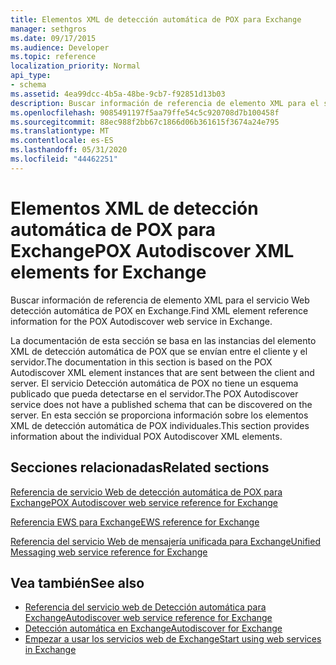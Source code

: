 ```yaml
---
title: Elementos XML de detección automática de POX para Exchange
manager: sethgros
ms.date: 09/17/2015
ms.audience: Developer
ms.topic: reference
localization_priority: Normal
api_type:
- schema
ms.assetid: 4ea99dcc-4b5a-48be-9cb7-f92851d13b03
description: Buscar información de referencia de elemento XML para el servicio Web detección automática de POX en Exchange.
ms.openlocfilehash: 9085491197f5aa79ffe54c5c920708d7b100458f
ms.sourcegitcommit: 88ec988f2bb67c1866d06b361615f3674a24e795
ms.translationtype: MT
ms.contentlocale: es-ES
ms.lasthandoff: 05/31/2020
ms.locfileid: "44462251"
---
```

# <a name="pox-autodiscover-xml-elements-for-exchange"></a><span data-ttu-id="c9c36-103">Elementos XML de detección automática de POX para Exchange</span><span class="sxs-lookup"><span data-stu-id="c9c36-103">POX Autodiscover XML elements for Exchange</span></span>

<span data-ttu-id="c9c36-104">Buscar información de referencia de elemento XML para el servicio Web detección automática de POX en Exchange.</span><span class="sxs-lookup"><span data-stu-id="c9c36-104">Find XML element reference information for the POX Autodiscover web service in Exchange.</span></span>
  
<span data-ttu-id="c9c36-105">La documentación de esta sección se basa en las instancias del elemento XML de detección automática de POX que se envían entre el cliente y el servidor.</span><span class="sxs-lookup"><span data-stu-id="c9c36-105">The documentation in this section is based on the POX Autodiscover XML element instances that are sent between the client and server.</span></span> <span data-ttu-id="c9c36-106">El servicio Detección automática de POX no tiene un esquema publicado que pueda detectarse en el servidor.</span><span class="sxs-lookup"><span data-stu-id="c9c36-106">The POX Autodiscover service does not have a published schema that can be discovered on the server.</span></span> <span data-ttu-id="c9c36-107">En esta sección se proporciona información sobre los elementos XML de detección automática de POX individuales.</span><span class="sxs-lookup"><span data-stu-id="c9c36-107">This section provides information about the individual POX Autodiscover XML elements.</span></span>
  
## <a name="related-sections"></a><span data-ttu-id="c9c36-108">Secciones relacionadas</span><span class="sxs-lookup"><span data-stu-id="c9c36-108">Related sections</span></span>
<span data-ttu-id="c9c36-109"><a name="bk_RelatedSections"> </a></span><span class="sxs-lookup"><span data-stu-id="c9c36-109"><a name="bk_RelatedSections"> </a></span></span>

[<span data-ttu-id="c9c36-110">Referencia de servicio Web de detección automática de POX para Exchange</span><span class="sxs-lookup"><span data-stu-id="c9c36-110">POX Autodiscover web service reference for Exchange</span></span>](pox-autodiscover-web-service-reference-for-exchange.md)
  
[<span data-ttu-id="c9c36-111">Referencia EWS para Exchange</span><span class="sxs-lookup"><span data-stu-id="c9c36-111">EWS reference for Exchange</span></span>](ews-reference-for-exchange.md)
  
[<span data-ttu-id="c9c36-112">Referencia del servicio Web de mensajería unificada para Exchange</span><span class="sxs-lookup"><span data-stu-id="c9c36-112">Unified Messaging web service reference for Exchange</span></span>](unified-messaging-web-service-reference-for-exchange.md)
  
## <a name="see-also"></a><span data-ttu-id="c9c36-113">Vea también</span><span class="sxs-lookup"><span data-stu-id="c9c36-113">See also</span></span>

- [<span data-ttu-id="c9c36-114">Referencia del servicio web de Detección automática para Exchange</span><span class="sxs-lookup"><span data-stu-id="c9c36-114">Autodiscover web service reference for Exchange</span></span>](autodiscover-web-service-reference-for-exchange.md)
- [<span data-ttu-id="c9c36-115">Detección automática en Exchange</span><span class="sxs-lookup"><span data-stu-id="c9c36-115">Autodiscover for Exchange</span></span>](../exchange-web-services/autodiscover-for-exchange.md)
- [<span data-ttu-id="c9c36-116">Empezar a usar los servicios web de Exchange</span><span class="sxs-lookup"><span data-stu-id="c9c36-116">Start using web services in Exchange</span></span>](../exchange-web-services/start-using-web-services-in-exchange.md)
    

